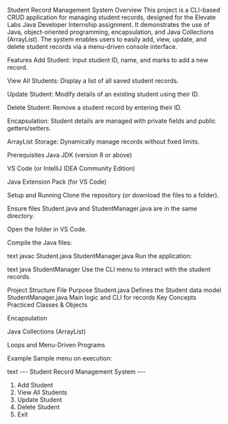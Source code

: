 Student Record Management System
Overview
This project is a CLI-based CRUD application for managing student records, designed for the Elevate Labs Java Developer Internship assignment. It demonstrates the use of Java, object-oriented programming, encapsulation, and Java Collections (ArrayList). The system enables users to easily add, view, update, and delete student records via a menu-driven console interface.

Features
Add Student: Input student ID, name, and marks to add a new record.

View All Students: Display a list of all saved student records.

Update Student: Modify details of an existing student using their ID.

Delete Student: Remove a student record by entering their ID.

Encapsulation: Student details are managed with private fields and public getters/setters.

ArrayList Storage: Dynamically manage records without fixed limits.

Prerequisites
Java JDK (version 8 or above)

VS Code (or IntelliJ IDEA Community Edition)

Java Extension Pack (for VS Code)

Setup and Running
Clone the repository (or download the files to a folder).

Ensure files Student.java and StudentManager.java are in the same directory.

Open the folder in VS Code.

Compile the Java files:

text
javac Student.java StudentManager.java
Run the application:

text
java StudentManager
Use the CLI menu to interact with the student records.

Project Structure
File	Purpose
Student.java	Defines the Student data model
StudentManager.java	Main logic and CLI for records
Key Concepts Practiced
Classes & Objects

Encapsulation

Java Collections (ArrayList)

Loops and Menu-Driven Programs

Example
Sample menu on execution:

text
--- Student Record Management System ---
1. Add Student
2. View All Students
3. Update Student
4. Delete Student
5. Exit
